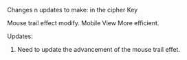Changes n updates to make: in the cipher Key

Mouse trail effect modify.
Mobile View More efficient.


Updates: 
1. Need to update the advancement of the mouse trail effet.
